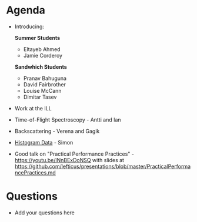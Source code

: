 Agenda
=========

* Introducing:

  **Summer Students**
  * Eltayeb Ahmed
  * Jamie Corderoy
  
  **Sandwhich Students**
  * Pranav Bahuguna
  * David Fairbrother
  * Louise McCann 
  * Dimitar Tasev

* Work at the ILL
 * Time-of-Flight Spectroscopy - Antti and Ian
 * Backscattering - Verena and Gagik

* [Histogram Data](http://docs.mantidproject.org/nightly/concepts/HistogramData.html) - Simon

* Good talk on "Practical Performance Practices" - https://youtu.be/lNnBExDoNSQ with slides at https://github.com/lefticus/presentations/blob/master/PracticalPerformancePractices.md

Questions
=========

* Add your questions here
